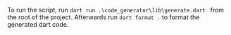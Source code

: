 To run the script, run `dart run .\code_generator\lib\generate.dart ` from the root of the project. Afterwards run `dart format .` to format the generated dart code.